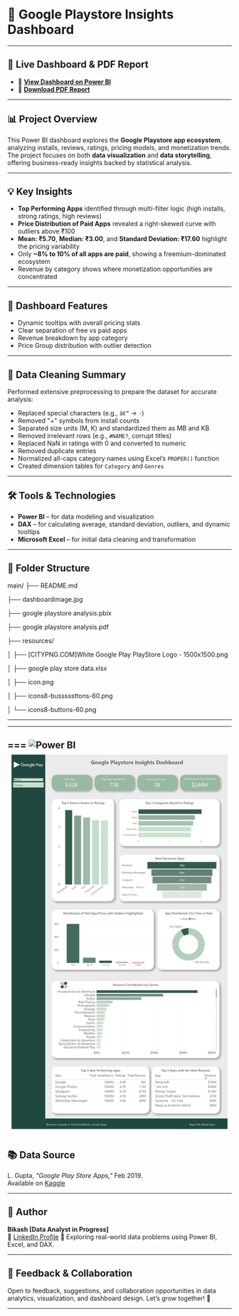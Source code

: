 # 📱 Google Playstore Insights Dashboard
---
## 🔗 Live Dashboard & PDF Report

- 🔗 [**View Dashboard on Power BI**](https://app.powerbi.com/view?r=eyJrIjoiYTk2OWY5MjEtZjgzOC00M2UxLTgyODUtZGVlN2YwZDc4ZDZjIiwidCI6ImM2ZTU0OWIzLTVmNDUtNDAzMi1hYWU5LWQ0MjQ0ZGM1YjJjNCJ9)
- 📄 [**Download PDF Report**](google%20playstore%20analysis.pdf)

---

## 📊 Project Overview

This Power BI dashboard explores the **Google Playstore app ecosystem**, analyzing installs, reviews, ratings, pricing models, and monetization trends. The project focuses on both **data visualization** and **data storytelling**, offering business-ready insights backed by statistical analysis.

---

## 💡 Key Insights

- **Top Performing Apps** identified through multi-filter logic (high installs, strong ratings, high reviews)
- **Price Distribution of Paid Apps** revealed a right-skewed curve with outliers above ₹100
- **Mean: ₹5.70**, **Median: ₹3.00**, and **Standard Deviation: ₹17.60** highlight the pricing variability
- Only **~8% to 10% of all apps are paid**, showing a freemium-dominated ecosystem
- Revenue by category shows where monetization opportunities are concentrated

---

## 📌 Dashboard Features

- Dynamic tooltips with overall pricing stats
- Clear separation of free vs paid apps
- Revenue breakdown by app category
- Price Group distribution with outlier detection

---

## 🧹 Data Cleaning Summary

Performed extensive preprocessing to prepare the dataset for accurate analysis:

- Replaced special characters (e.g., `â€“` → `-`)
- Removed "+" symbols from install counts
- Separated size units (M, K) and standardized them as MB and KB
- Removed irrelevant rows (e.g., `#NAME?`, corrupt titles)
- Replaced NaN in ratings with 0 and converted to numeric
- Removed duplicate entries
- Normalized all-caps category names using Excel’s `PROPER()` function
- Created dimension tables for `Category` and `Genres`

---

## 🛠 Tools & Technologies

- **Power BI** – for data modeling and visualization  
- **DAX** – for calculating average, standard deviation, outliers, and dynamic tooltips  
- **Microsoft Excel** – for initial data cleaning and transformation

---

## 📂 Folder Structure
main/
├── README.md

├── dashboardimage.jpg

├── google playstore analysis.pbix

├── google playstore analysis.pdf

├── resources/

│ ├── [CITYPNG.COM]White Google Play PlayStore Logo - 1500x1500.png

│ ├── google play store data.xlsx

│ ├── icon.png

│ ├── icons8-busssssttons-60.png

│ └── icons8-buttons-60.png

---
---




===
![Power BI](https://img.shields.io/badge/Built%20With-Power%20BI-yellow?logo=Power-BI&logoColor=white)
![Dashboard Preview](dashboardimage.jpg)
---

## 📚 Data Source

L. Gupta, *"Google Play Store Apps,"* Feb 2019.  
Available on [Kaggle](https://www.kaggle.com/lava18/google-play-store-apps)

---

## 👤 Author

**Bikash [Data Analyst in Progress]**  
🔗 [LinkedIn Profile](https://www.linkedin.com/in/bikashbaro/) 
💼 Exploring real-world data problems using Power BI, Excel, and DAX.

---

## 📩 Feedback & Collaboration

Open to feedback, suggestions, and collaboration opportunities in data analytics, visualization, and dashboard design. Let’s grow together! 🤝

---
